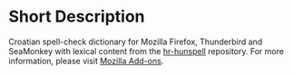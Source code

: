 Short Description
=================
Croatian spell-check dictionary for Mozilla Firefox, Thunderbird and SeaMonkey with lexical content from the [hr-hunspell][hr-hunspell] repository. For more information, please visit [Mozilla Add-ons][mozilla-add-ons].

[hr-hunspell]: https://github.com/krunose/hr-hunspell
[mozilla-add-ons]: https://addons.mozilla.org/firefox/addon/croatian-dictionary-hrvat-9795/
